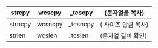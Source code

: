 strcpy   | wcscpy   | _tcscpy   | (문자열을 복사) 
---------|----------|-----------|-------------------------
strncpy  | wcsncpy  | _tcsncpy  | ( 사이즈 만큼 복사) 
strlen   | wcslen   | _tcslen   | (문자열 길이 확인)  
